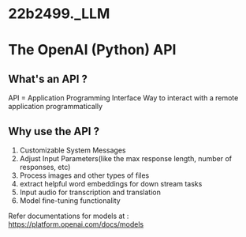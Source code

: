 # 22b2499._LLM

# The OpenAI (Python) API
## What's an API ?
API = Application Programming Interface 
Way to interact with a remote application programmatically

## Why use the API ?
1) Customizable System Messages
2) Adjust Input Parameters(like the max response length, number of responses, etc)
3) Process images and other types of files
4) extract helpful word embeddings for down stream tasks
5) Input audio for transcription and translation
6) Model fine-tuning functionality

Refer documentations for models at : https://platform.openai.com/docs/models

